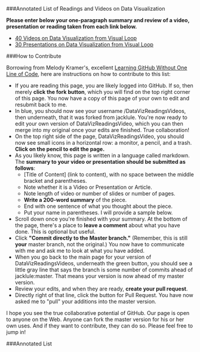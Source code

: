 ###Annotated List of Readings and Videos on Data Visualization

**Please enter below your one-paragraph summary and review of a video, presentation or reading taken from each link below.**

- [40 Videos on Data Visualization from Visual Loop](http://visualoop.com/blog/2654/40-must-see-videos-about-data-visualization-and-infographics)
- [30 Presentations on Data Visualization from Visual Loop](http://visualoop.com/blog/181/30-great-presentations-for-people-interested-in-data-visualization)

###How to Contribute

Borrowing from Melody Kramer's, excellent [Learning GitHub Without One Line of Code](http://melodykramer.github.io/2015/04/06/learning-github-without-one-line-of-code/), here are instructions on how to contribute to this list:

- If you are reading this page, you are likely logged into GitHub. If so, then merely **click the fork button**, which you will find on the top right corner of this page. You now have a copy of this page of your own to edit and resubmit back to me.
- In blue, you should now see your username /DataVizReadingsVideos, then underneath, that it was forked from jacklule. You're now ready to edit your own version of DataVizReadingsVideo, which you can then merge into my original once your edits are finished. True collaboration!
- On the top right side of the page, DataVizReadingsVideo, you should now see small icons in a horizontal row: a monitor, a pencil, and a trash. **Click on the pencil to edit the page.**
- As you likely know, this page is written in a language called markdown. The **summary to your video or presentation should be submitted as follows**:
  - [Title of Content] (link to content), with no space between the middle bracket and parentheses. 
  - Note whether it is a Video or Presentation or Article. 
  - Note length of video or number of slides or number of pages. 
  - **Write a 200-word summary** of the piece. 
  - End with one sentence of what you thought about the piece. 
  - Put your name in parentheses. I will provide a sample below.
- Scroll down once you're finished with your summary. At the bottom of the page, there's a place to **leave a comment** about what you have done. This is optional but useful.
- Click **"Commit directly to the Master branch."** (Remember, this is still **your** master branch, not the original.) You now have to communicate with me and ask me to look at what you have added.
- When you go back to the main page for your version of DataVizReadingsVideos, underneath the green button, you should see a little gray line that says the branch is some number of commits ahead of jacklule:master. That means your version is now ahead of my master version.
- Review your edits, and when they are ready, **create your pull request**.
- Directly right of that line, click the button for Pull Request. You have now asked me to "pull" your additions into the master version.

I hope you see the true collaborative potential of GitHub. Our page is open to anyone on the Web. Anyone can fork the master version for his or her own uses. And if they want to contribute, they can do so. Please feel free to jump in!

###Annotated List

